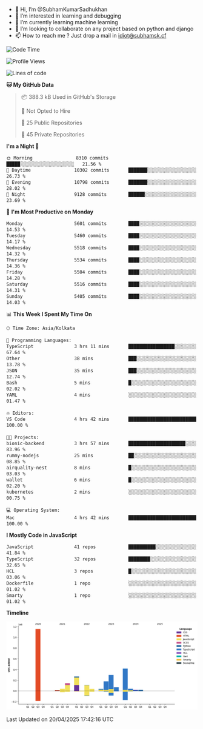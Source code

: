 - 👋 Hi, I’m @SubhamKumarSadhukhan
- 👀 I’m interested in learning and debugging
- 🌱 I’m currently learning machine learning
- 💞️ I’m looking to collaborate on any project based on python and django
- 📫 How to reach me ?
      Just drop a mail in idiot@subhamsk.cf

<!---
SubhamKumarSadhukhan/SubhamKumarSadhukhan is a ✨ special ✨ repository because its `README.md` (this file) appears on your GitHub profile.
You can click the Preview link to take a look at your changes.
--->


<!--START_SECTION:waka-->
![Code Time](http://img.shields.io/badge/Code%20Time-2%2C834%20hrs%203%20mins-blue)

![Profile Views](http://img.shields.io/badge/Profile%20Views-1-blue)

![Lines of code](https://img.shields.io/badge/From%20Hello%20World%20I%27ve%20Written-2.8%20million%20lines%20of%20code-blue)

**🐱 My GitHub Data** 

> 📦 388.3 kB Used in GitHub's Storage 
 > 
> 🚫 Not Opted to Hire
 > 
> 📜 25 Public Repositories 
 > 
> 🔑 45 Private Repositories 
 > 
**I'm a Night 🦉** 

```text
🌞 Morning                8310 commits        █████░░░░░░░░░░░░░░░░░░░░   21.56 % 
🌆 Daytime                10302 commits       ███████░░░░░░░░░░░░░░░░░░   26.73 % 
🌃 Evening                10798 commits       ███████░░░░░░░░░░░░░░░░░░   28.02 % 
🌙 Night                  9128 commits        ██████░░░░░░░░░░░░░░░░░░░   23.69 % 
```
📅 **I'm Most Productive on Monday** 

```text
Monday                   5601 commits        ████░░░░░░░░░░░░░░░░░░░░░   14.53 % 
Tuesday                  5460 commits        ████░░░░░░░░░░░░░░░░░░░░░   14.17 % 
Wednesday                5518 commits        ████░░░░░░░░░░░░░░░░░░░░░   14.32 % 
Thursday                 5534 commits        ████░░░░░░░░░░░░░░░░░░░░░   14.36 % 
Friday                   5504 commits        ████░░░░░░░░░░░░░░░░░░░░░   14.28 % 
Saturday                 5516 commits        ████░░░░░░░░░░░░░░░░░░░░░   14.31 % 
Sunday                   5405 commits        ████░░░░░░░░░░░░░░░░░░░░░   14.03 % 
```


📊 **This Week I Spent My Time On** 

```text
🕑︎ Time Zone: Asia/Kolkata

💬 Programming Languages: 
TypeScript               3 hrs 11 mins       █████████████████░░░░░░░░   67.64 % 
Other                    38 mins             ███░░░░░░░░░░░░░░░░░░░░░░   13.78 % 
JSON                     35 mins             ███░░░░░░░░░░░░░░░░░░░░░░   12.74 % 
Bash                     5 mins              █░░░░░░░░░░░░░░░░░░░░░░░░   02.02 % 
YAML                     4 mins              ░░░░░░░░░░░░░░░░░░░░░░░░░   01.47 % 

🔥 Editors: 
VS Code                  4 hrs 42 mins       █████████████████████████   100.00 % 

🐱‍💻 Projects: 
bionic-backend           3 hrs 57 mins       █████████████████████░░░░   83.96 % 
rummy-nodejs             25 mins             ██░░░░░░░░░░░░░░░░░░░░░░░   08.85 % 
airquality-nest          8 mins              █░░░░░░░░░░░░░░░░░░░░░░░░   03.03 % 
wallet                   6 mins              █░░░░░░░░░░░░░░░░░░░░░░░░   02.20 % 
kubernetes               2 mins              ░░░░░░░░░░░░░░░░░░░░░░░░░   00.75 % 

💻 Operating System: 
Mac                      4 hrs 42 mins       █████████████████████████   100.00 % 
```

**I Mostly Code in JavaScript** 

```text
JavaScript               41 repos            ██████████░░░░░░░░░░░░░░░   41.84 % 
TypeScript               32 repos            ████████░░░░░░░░░░░░░░░░░   32.65 % 
HCL                      3 repos             █░░░░░░░░░░░░░░░░░░░░░░░░   03.06 % 
Dockerfile               1 repo              ░░░░░░░░░░░░░░░░░░░░░░░░░   01.02 % 
Smarty                   1 repo              ░░░░░░░░░░░░░░░░░░░░░░░░░   01.02 % 
```



**Timeline**

![Lines of Code chart](https://raw.githubusercontent.com/SubhamKumarSadhukhan/SubhamKumarSadhukhan/main/assets/bar_graph.png)


 Last Updated on 20/04/2025 17:42:16 UTC
<!--END_SECTION:waka-->
